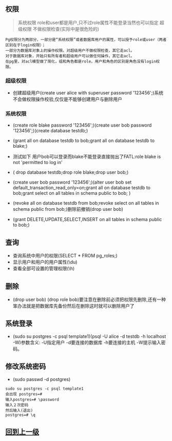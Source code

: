 
## 权限
> 系统权限 role和user都是用户,只不过role属性不能登录当然也可以指定
> 超级权限 不做权限检查(实际中是很危险的)
```
Pg权限分为两部分，一部分是“系统权限”或者数据库用户的属性，可以授予role或user（两者区别在于login权限）；
一部分为数据库对象上的操作权限。对超级用户不做权限检查，其它走acl。
对于数据库对象，开始只有所有者和超级用户可以做任何操作，其它走acl。
在pg里，对acl模型做了简化，组和角色都是role，用户和角色的区别是角色没有login权限。
```

### 超级权限
+ 创建超级用户(create user alice with superuser password '123456';)系统不会做权限操作校验,仅仅是不能够创建用户与删除用户

### 系统权限
* (create role blake password '123456';)(create user bob password '123456';)(create database testdb;)
* (grant all on database testdb to bob;grant all on database testdb to blake;)
* 测试如下 用户bob可以登录而blake不能登录直接抛出了FATL:role blake is not 'permitted to log in'
* ( drop database testdb;drop role blake;drop user bob;)

* (create user bob password '123456';)(alter user bob set default_transaction_read_only=on;grant all on database testdb to bob;grant select on all tables in schema public to bob; )
* (revoke all on database testdb from bob;revoke select on all tables in schema public from bob;)删除前撤销(drop user bob)

* (grant DELETE,UPDATE,SELECT,INSERT on all tables in schema public to bob;)

## 查询
+ 查询系统中用户的权限(SELECT * FROM pg_roles;)
+ 显示用户和用户的用户属性(\du)
+ 查看全部可设置的管理权限(\h)

## 删除
+ (drop user bob) (drop role bob)要注意在删除前必须把权限先删除,还有一种笨办法就是把数据库先备份然后在删除这时就可以删除用户了

## 系统登录
+ (sudo su postgres -c psql template1)(psql -U alice -d testdb -h localhost -W)参数含义: -U指定用户 -d要连接的数据库 -h要连接的主机 -W提示输入密码。

## 修改系统密码
+ (sudo  passwd -d postgres)
```
sudo su postgres -c psql template1
会出现 postgres=#
输入postgres=# \password
输入２次密码
然后输入(退出)
postgres=# \q
```

## [回到上一级](./index.md)
